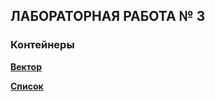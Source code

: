 ## ЛАБОРАТОРНАЯ РАБОТА № 3

### Контейнеры


[**Вектор**](https://github.com/kovinevmv/oop/tree/master/6304/kovynev/3/m_vector)

[**Список**](https://github.com/kovinevmv/oop/tree/master/6304/kovynev/3/m_list)



